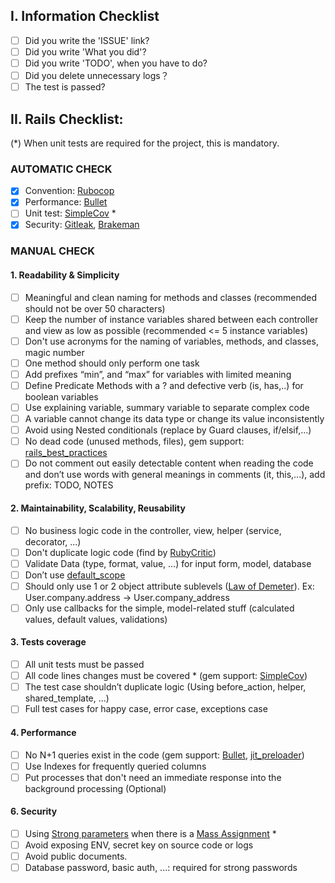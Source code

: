 ## I. Information Checklist
- [ ] Did you write the 'ISSUE' link?
- [ ] Did you write 'What you did'?
- [ ] Did you write 'TODO', when you have to do?
- [ ] Did you delete unnecessary logs？
- [ ] The test is passed?

## II. Rails Checklist:
(*) When unit tests are required for the project, this is mandatory.
### AUTOMATIC CHECK

- [x] Convention: [Rubocop](https://github.com/rubocop/rubocop)
- [x] Performance: [Bullet](https://github.com/flyerhzm/bullet)
- [ ] Unit test: [SimpleCov](https://github.com/simplecov-ruby/simplecov) *
- [x] Security: [Gitleak](https://github.com/gitleaks/gitleaks), [Brakeman](https://github.com/presidentbeef/brakeman)

### MANUAL CHECK

#### 1. Readability & Simplicity
- [ ] Meaningful and clean naming for methods and classes (recommended should not be over 50 characters) 
- [ ] Keep the number of instance variables shared between each controller and view as low as possible (recommended <= 5 instance variables)
- [ ] Don't use acronyms for the naming of variables, methods, and classes, magic number
- [ ] One method should only perform one task
- [ ] Add prefixes “min”, and “max” for variables with limited meaning
- [ ] Define Predicate Methods with a ? and defective verb (is, has,..) for boolean variables
- [ ] Use explaining variable, summary variable to separate complex code
- [ ] A variable cannot change its data type or change its value inconsistently
- [ ] Avoid using Nested conditionals (replace by Guard clauses, if/elsif,...)
- [ ] No dead code (unused methods, files), gem support: [rails_best_practices](https://github.com/flyerhzm/rails_best_practices)
- [ ] Do not comment out easily detectable content when reading the code and don’t use words with general meanings in comments (it, this,...), add prefix: TODO, NOTES

#### 2. Maintainability, Scalability, Reusability
- [ ] No business logic code in the controller, view, helper (service, decorator, ...) 
- [ ] Don't duplicate logic code (find by [RubyCritic](https://github.com/whitesmith/rubycritic)) 
- [ ] Validate Data (type, format, value, …) for input form, model, database 
- [ ] Don’t use [default_scope](https://piechowski.io/post/why-is-default-scope-bad-rails/) 
- [ ] Should only use 1 or 2 object attribute sublevels ([Law of Demeter](https://medium.com/@gioch/design-patterns-law-of-demeter-with-rails-49a44a9689fe)). Ex: User.company.address → User.company_address
- [ ] Only use callbacks for the simple, model-related stuff (calculated values, default values, validations)

#### 3. Tests coverage
- [ ] All unit tests must be passed
- [ ] All code lines changes must be covered * (gem support: [SimpleCov](https://github.com/simplecov-ruby/simplecov))
- [ ] The test case shouldn’t duplicate logic (Using before_action, helper, shared_template, ...)
- [ ] Full test cases for happy case, error case, exceptions case

#### 4. Performance
- [ ] No N+1 queries exist in the code (gem support: [Bullet](https://github.com/flyerhzm/bullet), [jit_preloader](https://github.com/clio/jit_preloader))
- [ ] Use Indexes for frequently queried columns
- [ ] Put processes that don't need an immediate response into the background processing (Optional)

#### 6. Security
- [ ] Using [Strong parameters](https://api.rubyonrails.org/classes/ActionController/StrongParameters.html) when there is a [Mass Assignment](https://guides.rubyonrails.org/v3.2.9/security.html#mass-assignment) *
- [ ] Avoid exposing ENV, secret key on source code or logs
- [ ] Avoid public documents.
- [ ] Database password, basic auth, ...: required for strong passwords
